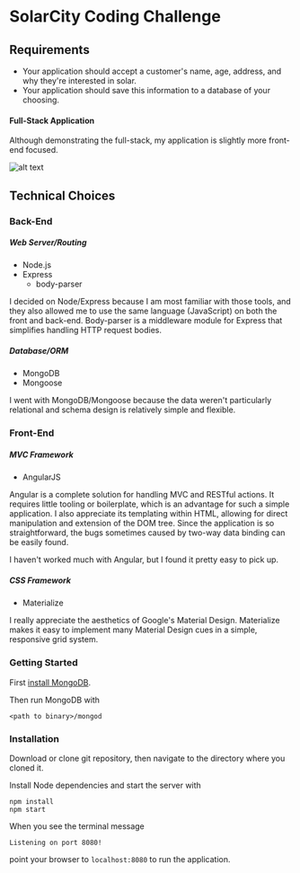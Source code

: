 SolarCity Coding Challenge
==========================

## Requirements
* Your application should accept a customer's name, age, address, and why they're interested in solar.
* Your application should save this information to a database of your choosing.

#### Full-Stack Application
Although demonstrating the full-stack, my application is slightly more front-end focused.

![alt text](./screenshot-solar-app.png "Screenshot")

## Technical Choices

### Back-End
##### Web Server/Routing
* Node.js
* Express
  * body-parser

I decided on Node/Express because I am most familiar with those tools, and they also allowed me to use the same language (JavaScript) on both the front and back-end. Body-parser is a middleware module for Express that simplifies handling HTTP request bodies.

##### Database/ORM
* MongoDB
* Mongoose

I went with MongoDB/Mongoose because the data weren't particularly relational and schema design is relatively simple and flexible.

### Front-End
##### MVC Framework
* AngularJS

Angular is a complete solution for handling MVC and RESTful actions. It requires little tooling or boilerplate, which is an advantage for such a simple application. I also appreciate its templating within HTML, allowing for direct manipulation and extension of the DOM tree. Since the application is so straightforward, the bugs sometimes caused by two-way data binding can be easily found.

I haven't worked much with Angular, but I found it pretty easy to pick up.

##### CSS Framework
* Materialize

I really appreciate the aesthetics of Google's Material Design. Materialize makes it easy to implement many Material Design cues in a simple, responsive grid system.

### Getting Started

First [install MongoDB](https://docs.mongodb.com/manual/installation/).

Then run MongoDB with
 ```
 <path to binary>/mongod
 ```

 ### Installation
 Download or clone git repository, then navigate to the directory where you cloned it.

 Install Node dependencies and start the server with
 ```
npm install
npm start
```

When you see the terminal message
```
Listening on port 8080!
```
point your browser to `localhost:8080` to run the application.
